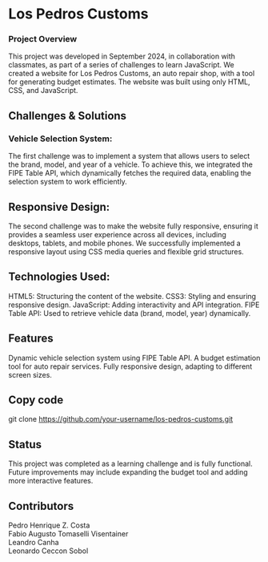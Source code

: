 # Los Pedros Customs

### Project Overview
This project was developed in September 2024, in collaboration with classmates, as part of a series of challenges to learn JavaScript. We created a website for Los Pedros Customs, an auto repair shop, with a tool for generating budget estimates. The website was built using only HTML, CSS, and JavaScript.

## Challenges & Solutions
### Vehicle Selection System:
The first challenge was to implement a system that allows users to select the brand, model, and year of a vehicle.
To achieve this, we integrated the FIPE Table API, which dynamically fetches the required data, enabling the selection system to work efficiently.

## Responsive Design:
The second challenge was to make the website fully responsive, ensuring it provides a seamless user experience across all devices, including desktops, tablets, and mobile phones.
We successfully implemented a responsive layout using CSS media queries and flexible grid structures.

## Technologies Used:
HTML5: Structuring the content of the website.
CSS3: Styling and ensuring responsive design.
JavaScript: Adding interactivity and API integration.
FIPE Table API: Used to retrieve vehicle data (brand, model, year) dynamically.

## Features
Dynamic vehicle selection system using FIPE Table API.
A budget estimation tool for auto repair services.
Fully responsive design, adapting to different screen sizes.

## Copy code
git clone https://github.com/your-username/los-pedros-customs.git

## Status
This project was completed as a learning challenge and is fully functional. Future improvements may include expanding the budget tool and adding more interactive features.

## Contributors
Pedro Henrique Z. Costa <br>
Fabio Augusto Tomaselli Visentainer <br>
Leandro Canha <br>
Leonardo Ceccon Sobol
